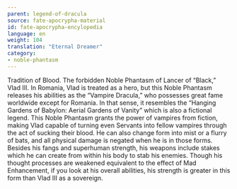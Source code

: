 ```yaml
---
parent: legend-of-dracula
source: fate-apocrypha-material
id: fate-apocrypha-encylopedia
language: en
weight: 104
translation: "Eternal Dreamer"
category:
- noble-phantasm
---
```


Tradition of Blood. The forbidden Noble Phantasm of Lancer of “Black,” Vlad III. In Romania, Vlad is treated as a hero, but this Noble Phantasm releases his abilities as the “Vampire Dracula,” who possesses great fame worldwide except for Romania. In that sense, it resembles the “Hanging Gardens of Babylon: Aerial Gardens of Vanity” which is also a fictional legend.
This Noble Phantasm grants the power of vampires from fiction, making Vlad capable of turning even Servants into fellow vampires through the act of sucking their blood. He can also change form into mist or a flurry of bats, and all physical damage is negated when he is in those forms.
Besides his fangs and superhuman strength, his weapons include stakes which he can create from within his body to stab his enemies. Though his thought processes are weakened equivalent to the effect of Mad Enhancement, if you look at his overall abilities, his strength is greater in this form than Vlad III as a sovereign.
